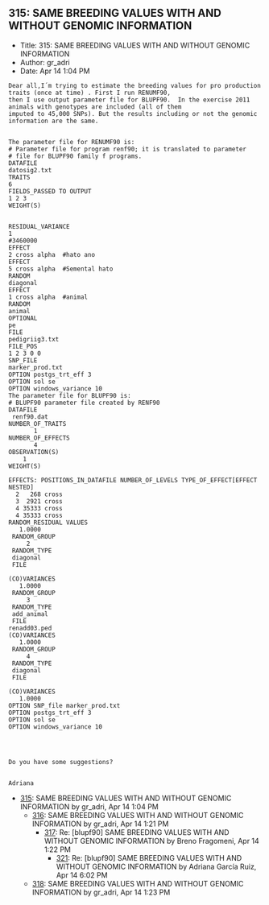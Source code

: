 ## 315: SAME BREEDING VALUES WITH AND WITHOUT GENOMIC INFORMATION

- Title: 315: SAME BREEDING VALUES WITH AND WITHOUT GENOMIC INFORMATION
- Author: gr_adri
- Date: Apr 14 1:04 PM
```
Dear all,I´m trying to estimate the breeding values for pro production traits (once at time) . First I run RENUMF90,
then I use output parameter file for BLUPF90.  In the exercise 2011 animals with genotypes are included (all of them
imputed to 45,000 SNPs). But the results including or not the genomic information are the same.


The parameter file for RENUMF90 is:
# Parameter file for program renf90; it is translated to parameter
# file for BLUPF90 family f programs.
DATAFILE
datosig2.txt
TRAITS
6
FIELDS_PASSED TO OUTPUT
1 2 3
WEIGHT(S)


RESIDUAL_VARIANCE
1
#3460000
EFFECT
2 cross alpha  #hato ano
EFFECT
5 cross alpha  #Semental hato
RANDOM
diagonal
EFFECT
1 cross alpha  #animal
RANDOM
animal
OPTIONAL
pe
FILE
pedigriig3.txt
FILE_POS
1 2 3 0 0
SNP_FILE
marker_prod.txt
OPTION postgs_trt_eff 3
OPTION sol se
OPTION windows_variance 10
The parameter file for BLUPF90 is:
# BLUPF90 parameter file created by RENF90
DATAFILE
 renf90.dat
NUMBER_OF_TRAITS
	   1
NUMBER_OF_EFFECTS
	   4
OBSERVATION(S)
    1
WEIGHT(S)
 
EFFECTS: POSITIONS_IN_DATAFILE NUMBER_OF_LEVELS TYPE_OF_EFFECT[EFFECT NESTED]
  2	  268 cross 
  3	 2921 cross 
  4	35333 cross 
  4	35333 cross
RANDOM_RESIDUAL VALUES
   1.0000    
 RANDOM_GROUP
     2
 RANDOM_TYPE
 diagonal  
 FILE
							    
(CO)VARIANCES
   1.0000    
 RANDOM_GROUP
     3
 RANDOM_TYPE
 add_animal
 FILE
renadd03.ped						    
(CO)VARIANCES
   1.0000    
 RANDOM_GROUP
     4
 RANDOM_TYPE
 diagonal  
 FILE
							    
(CO)VARIANCES
   1.0000    
OPTION SNP_file marker_prod.txt
OPTION postgs_trt_eff 3
OPTION sol se
OPTION windows_variance 10




Do you have some suggestions?


Adriana 
```

- [315](0315.md): SAME BREEDING VALUES WITH AND WITHOUT GENOMIC INFORMATION by gr_adri, Apr 14 1:04 PM
    - [316](0316.md): SAME BREEDING VALUES WITH AND WITHOUT GENOMIC INFORMATION by gr_adri, Apr 14 1:21 PM
        - [317](0317.md): Re: [blupf90] SAME BREEDING VALUES WITH AND WITHOUT GENOMIC INFORMATION by Breno Fragomeni, Apr 14 1:22 PM
            - [321](0321.md): Re: [blupf90] SAME BREEDING VALUES WITH AND WITHOUT GENOMIC INFORMATION by Adriana García Ruiz, Apr 14 6:02 PM
    - [318](0318.md): SAME BREEDING VALUES WITH AND WITHOUT GENOMIC INFORMATION by gr_adri, Apr 14 1:23 PM
